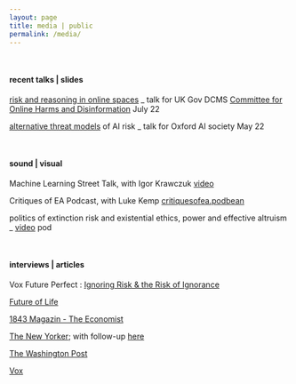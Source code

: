 ```yaml
---
layout: page
title: media | public
permalink: /media/
---
```


&nbsp;

#### recent talks | slides 

[risk and reasoning in online spaces](/assets/DCMS_online_harms_talk_cremer_July_2022.pdf) _ talk for UK Gov DCMS [Committee for Online Harms and Disinformation](https://committees.parliament.uk/work/232/online-harms-and-disinformation/) July 22

[alternative threat models](/assets/ox_ai_soc_cremer_may_5_22.pdf) of AI risk _ talk for Oxford AI society May 22

&nbsp;

#### sound | visual

Machine Learning Street Talk, with Igor Krawczuk [video](https://t.co/jTZrPVLbjV)

Critiques of EA Podcast, with Luke Kemp [critiquesofea.podbean](https://critiquesofea.podbean.com/e/democratizing-risk-and-ea-with-carla-zoe-cremer-and-luke-kemp/)

politics of extinction risk and existential ethics, power and effective altruism _ [video](https://youtu.be/vL1LmW_FJkI) pod

&nbsp;

#### interviews | articles 

Vox Future Perfect : [Ignoring Risk & the Risk of Ignorance](https://www.vox.com/future-perfect/23569519/effective-altrusim-sam-bankman-fried-will-macaskill-ea-risk-decentralization-philanthropy)

[Future of Life](https://futureoflife.org/person/carla-zoe-cremer/)
 
[1843 Magazin - The Economist](https://www.economist.com/1843/2022/11/15/the-good-delusion-has-effective-altruism-broken-bad)

[The New Yorker](https://www.newyorker.com/magazine/2022/08/15/the-reluctant-prophet-of-effective-altruism); with follow-up [here](https://www.newyorker.com/news/annals-of-inquiry/sam-bankman-fried-effective-altruism-and-the-question-of-complicity)

[The Washington Post](https://www.washingtonpost.com/technology/2022/11/17/effective-altruism-sam-bankman-fried-ftx-crypto/)
  
[Vox](https://www.vox.com/future-perfect/23298870/effective-altruism-longtermism-will-macaskill-future)
